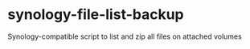 # synology-file-list-backup
Synology-compatible script to list and zip all files on attached volumes
